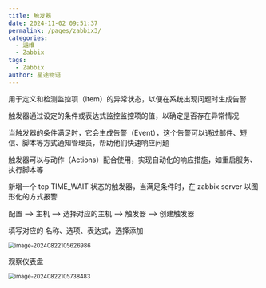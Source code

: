 ```yaml
---
title: 触发器
date: 2024-11-02 09:51:37
permalink: /pages/zabbix3/
categories:
  - 运维
  - Zabbix
tags:
  - Zabbix
author: 星途物语
---
```

用于定义和检测监控项（Item）的异常状态，以便在系统出现问题时生成告警

触发器通过设定的条件或表达式监控监控项的值，以确定是否存在异常情况

当触发器的条件满足时，它会生成告警（Event），这个告警可以通过邮件、短信、脚本等方式通知管理员，帮助他们快速响应问题

触发器可以与动作（Actions）配合使用，实现自动化的响应措施，如重启服务、执行脚本等

新增一个 tcp TIME_WAIT 状态的触发器，当满足条件时，在 zabbix server 以图形化的方式报警

配置 --> 主机 --> 选择对应的主机 --> 触发器 --> 创建触发器

填写对应的 名称、选项、表达式，选择添加

<img src="D:\file\02-笔记\02-运维\assets\image-20240822105626986.png" alt="image-20240822105626986" style="zoom:80%;" />

观察仪表盘

 <img src="D:\file\02-笔记\02-运维\assets\image-20240822105738483.png" alt="image-20240822105738483" style="zoom:80%;" />